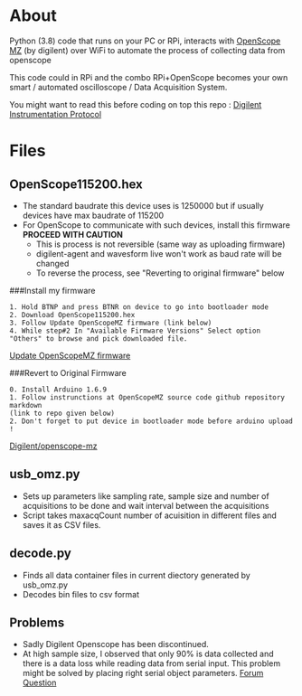 # About
Python (3.8) code that runs on your PC or RPi, interacts with [OpenScope MZ](https://reference.digilentinc.com/reference/instrumentation/openscope-mz/start) (by digilent) over WiFi to automate the process of collecting data from openscope

This code could in RPi and the combo RPi+OpenScope becomes your own smart / automated oscilloscope / Data Acquisition System.

You might want to read this before coding on top this repo : [Digilent Instrumentation Protocol](https://reference.digilentinc.com/reference/software/digilent-instrumentation-protocol/protocol)
# Files
## OpenScope115200.hex
* The standard baudrate this device uses is 1250000 but if usually devices have max baudrate of 115200 
* For OpenScope to communicate with such devices, install this firmware 
**PROCEED WITH CAUTION**
    * This is process is not reversible (same way as uploading firmware)
    * digilent-agent and wavesform live won't work as baud rate will be changed 
    * To reverse the process, see "Reverting to original firmware" below

###Install my firmware
```
1. Hold BTNP and press BTNR on device to go into bootloader mode
2. Download OpenScope115200.hex 
3. Follow Update OpenScopeMZ firmware (link below)
4. While step#2 In "Available Firmware Versions" Select option "Others" to browse and pick downloaded file.
```
[Update OpenScopeMZ firmware](https://reference.digilentinc.com/learn/instrumentation/tutorials/openscope-mz/update-firmware)

###Revert to Original Firmware
```
0. Install Arduino 1.6.9
1. Follow instrunctions at OpenScopeMZ source code github repository markdown 
(link to repo given below)
2. Don't forget to put device in bootloader mode before arduino upload !
```
[Digilent/openscope-mz](https://github.com/Digilent/openscope-mz)

## usb_omz.py 
* Sets up parameters like sampling rate, sample size and number of acquisitions to be done and wait interval between the acquisitions
* Script takes maxacqCount number of acuisition in different files and saves it as CSV files.
## decode.py 
* Finds all data container files in current diectory generated by usb_omz.py
* Decodes bin files to csv format
## Problems
* Sadly Digilent Openscope has been discontinued. 
* At high sample size, I observed that only 90% is data collected and there is a data loss while reading data from serial input. This problem might be solved by placing right serial object parameters. [Forum Question](https://forum.digilentinc.com/topic/20989-oscilloscope-read-fails-at-high-sample-sizes-greater-than-~3900-samples/)
